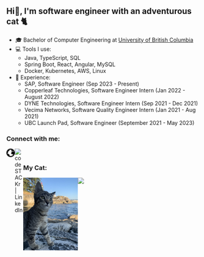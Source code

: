 ## Hi👋, I'm software engineer with an adventurous cat 🐈

- 🎓 Bachelor of Computer Engineering at [University of British Columbia](https://www.ubc.ca/)
- 💻 Tools I use:
  - Java, TypeScript, SQL
  - Spring Boot, React, Angular, MySQL
  - Docker, Kubernetes, AWS, Linux
- 💼 Experience:
  - SAP, Software Engineer (Sep 2023 - Present)
  - Copperleaf Technologies, Software Engineer Intern (Jan 2022 - August 2022)
  - DYNE Technologies, Software Engineer Intern (Sep 2021 - Dec 2021)
  - Vecima Networks, Software Quality Engineer Intern (Jan 2021 - Aug 2021)
  - UBC Launch Pad, Software Engineer (September 2021 - May 2023)

### Connect with me:
[<img align="left" alt="https://adventurous-hachi.com/" width="22px" src="https://raw.githubusercontent.com/iconic/open-iconic/master/svg/globe.svg" />][website]
[<img align="left" alt="codeSTACKr | LinkedIn" width="22px" src="https://cdn.jsdelivr.net/npm/simple-icons@v3/icons/linkedin.svg" />][linkedin]

[website]: https://adventurous-hachi.com
[linkedin]: https://www.linkedin.com/in/hung-nguyen-se/

<br />

### My Cat:
<a href="https://github.com/hungnguyen3/hungnguyen3/blob/master/original.gif">
  <img align="left" src="https://github.com/hungnguyen3/hungnguyen3/blob/master/original.jpeg" height=190 />
</a>

<a href="https://github.com/anuraghazra/github-readme-stats">
  <img align="left" src="https://github-readme-stats.vercel.app/api?username=hungnguyen3&show_icons=true&hide_border=true&count_private=true&theme=tokyonight" />
</a>
